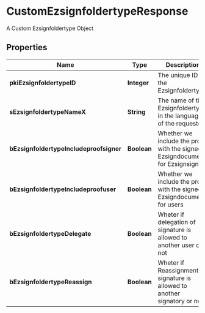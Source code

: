 

# CustomEzsignfoldertypeResponse

A Custom Ezsignfoldertype Object

## Properties

| Name | Type | Description | Notes |
|------------ | ------------- | ------------- | -------------|
|**pkiEzsignfoldertypeID** | **Integer** | The unique ID of the Ezsignfoldertype. |  |
|**sEzsignfoldertypeNameX** | **String** | The name of the Ezsignfoldertype in the language of the requester |  [optional] |
|**bEzsignfoldertypeIncludeproofsigner** | **Boolean** | Whether we include the proof with the signed Ezsigndocument for Ezsignsigners |  [optional] |
|**bEzsignfoldertypeIncludeproofuser** | **Boolean** | Whether we include the proof with the signed Ezsigndocument for users |  [optional] |
|**bEzsignfoldertypeDelegate** | **Boolean** | Wheter if delegation of signature is allowed to another user or not |  [optional] |
|**bEzsignfoldertypeReassign** | **Boolean** | Wheter if Reassignment of signature is allowed to another signatory or not |  [optional] |



